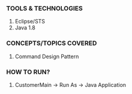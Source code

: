 ### TOOLS & TECHNOLOGIES
  1. Eclipse/STS
  2. Java 1.8

### CONCEPTS/TOPICS COVERED
  1. Command Design Pattern

### HOW TO RUN?
  1. CustomerMain -> Run As -> Java Application
